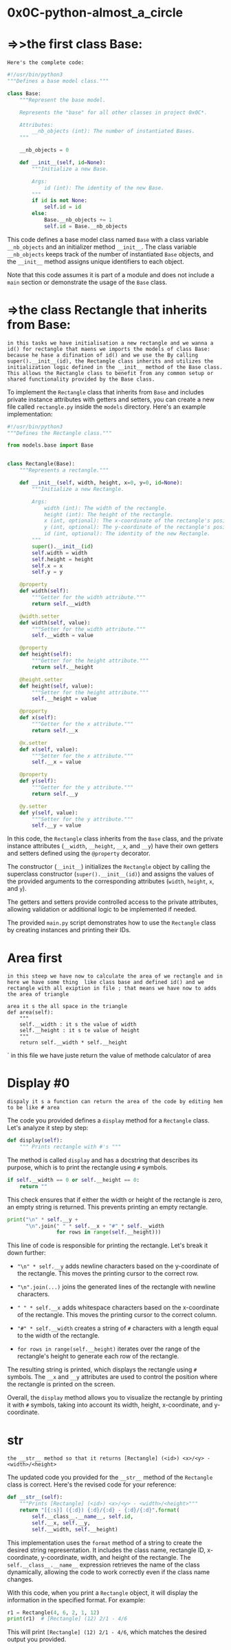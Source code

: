# 0x0C-python-almost_a_circle


# =>>the first class Base:

  ```
Here's the complete code:
  ```

```python
#!/usr/bin/python3
"""Defines a base model class."""

class Base:
    """Represent the base model.

    Represents the "base" for all other classes in project 0x0C*.

    Attributes:
        __nb_objects (int): The number of instantiated Bases.
    """

    __nb_objects = 0

    def __init__(self, id=None):
        """Initialize a new Base.

        Args:
            id (int): The identity of the new Base.
        """
        if id is not None:
            self.id = id
        else:
            Base.__nb_objects += 1
            self.id = Base.__nb_objects
```

This code defines a base model class named `Base` with a class variable `__nb_objects` and an initializer method `__init__`. The class variable `__nb_objects` keeps track of the number of instantiated `Base` objects, and the `__init__` method assigns unique identifiers to each object.

Note that this code assumes it is part of a module and does not include a `main` section or demonstrate the usage of the `Base` class.


# =>the class Rectangle that inherits from Base:

`
in this tasks we have initialisation a new rectangle and we wanna a id() for rectangle that maens we imports the models of class Base: because he hase a difination of id() and we use the By calling super().__init__(id), the Rectangle class inherits and utilizes the initialization logic defined in the __init__ method of the Base class. This allows the Rectangle class to benefit from any common setup or shared functionality provided by the Base class.
`

To implement the `Rectangle` class that inherits from `Base` and includes private instance attributes with getters and setters, you can create a new file called `rectangle.py` inside the `models` directory. Here's an example implementation:

```python
#!/usr/bin/python3
"""Defines the Rectangle class."""

from models.base import Base


class Rectangle(Base):
    """Represents a rectangle."""

    def __init__(self, width, height, x=0, y=0, id=None):
        """Initialize a new Rectangle.

        Args:
            width (int): The width of the rectangle.
            height (int): The height of the rectangle.
            x (int, optional): The x-coordinate of the rectangle's position.
            y (int, optional): The y-coordinate of the rectangle's position.
            id (int, optional): The identity of the new Rectangle.
        """
        super().__init__(id)
        self.width = width
        self.height = height
        self.x = x
        self.y = y

    @property
    def width(self):
        """Getter for the width attribute."""
        return self.__width

    @width.setter
    def width(self, value):
        """Setter for the width attribute."""
        self.__width = value

    @property
    def height(self):
        """Getter for the height attribute."""
        return self.__height

    @height.setter
    def height(self, value):
        """Setter for the height attribute."""
        self.__height = value

    @property
    def x(self):
        """Getter for the x attribute."""
        return self.__x

    @x.setter
    def x(self, value):
        """Setter for the x attribute."""
        self.__x = value

    @property
    def y(self):
        """Getter for the y attribute."""
        return self.__y

    @y.setter
    def y(self, value):
        """Setter for the y attribute."""
        self.__y = value
```

In this code, the `Rectangle` class inherits from the `Base` class, and the private instance attributes (`__width`, `__height`, `__x`, and `__y`) have their own getters and setters defined using the `@property` decorator.

The constructor (`__init__`) initializes the `Rectangle` object by calling the superclass constructor (`super().__init__(id)`) and assigns the values of the provided arguments to the corresponding attributes (`width`, `height`, `x`, and `y`).

The getters and setters provide controlled access to the private attributes, allowing validation or additional logic to be implemented if needed.

The provided `main.py` script demonstrates how to use the `Rectangle` class by creating instances and printing their IDs.

# Area first

`
 in this steep we have now to calculate the area of we rectangle and in here we have some thing 
like class base and defined id() and we rectangle with all exiption in file ; that means we have now to adds the area of triangle
`

```
area it s the all space in the triangle
def area(self):
    """
    self.__width : it s the value of width
    self.__height : it s te value of height
    """
    return self.__width * self.__height
```

`
in this file we have juste return the value of methode calculator of area


# Display #0

`
dispaly it s a function can return the area of the code by editing hem to be like # area
`

The code you provided defines a `display` method for a `Rectangle` class. Let's analyze it step by step:

```python
def display(self):
    """ Prints rectangle with #'s """
```

The method is called `display` and has a docstring that describes its purpose, which is to print the rectangle using `#` symbols.

```python
if self.__width == 0 or self.__height == 0:
    return ""
```

This check ensures that if either the width or height of the rectangle is zero, an empty string is returned. This prevents printing an empty rectangle.

```python
print("\n" * self.__y +
      "\n".join(" " * self.__x + "#" * self.__width
                for rows in range(self.__height)))
```

This line of code is responsible for printing the rectangle. Let's break it down further:

- `"\n" * self.__y` adds newline characters based on the y-coordinate of the rectangle. This moves the printing cursor to the correct row.

- `"\n".join(...)` joins the generated lines of the rectangle with newline characters.

- `" " * self.__x` adds whitespace characters based on the x-coordinate of the rectangle. This moves the printing cursor to the correct column.

- `"#" * self.__width` creates a string of `#` characters with a length equal to the width of the rectangle.

- `for rows in range(self.__height)` iterates over the range of the rectangle's height to generate each row of the rectangle.

The resulting string is printed, which displays the rectangle using `#` symbols. The `__x` and `__y` attributes are used to control the position where the rectangle is printed on the screen.

Overall, the `display` method allows you to visualize the rectangle by printing it with `#` symbols, taking into account its width, height, x-coordinate, and y-coordinate.

# __str__

`
the __str__ method so that it returns [Rectangle] (<id>) <x>/<y> - <width>/<height>
`

The updated code you provided for the `__str__` method of the `Rectangle` class is correct. Here's the revised code for your reference:

```python
def __str__(self):
    """Prints [Rectangle] (<id>) <x>/<y> - <width>/<height>"""
    return "[{:s}] ({:d}) {:d}/{:d} - {:d}/{:d}".format(
        self.__class__.__name__, self.id,
        self.__x, self.__y,
        self.__width, self.__height)
```

This implementation uses the `format` method of a string to create the desired string representation. It includes the class name, rectangle ID, x-coordinate, y-coordinate, width, and height of the rectangle. The `self.__class__.__name__` expression retrieves the name of the class dynamically, allowing the code to work correctly even if the class name changes.

With this code, when you print a `Rectangle` object, it will display the information in the specified format. For example:

```python
r1 = Rectangle(4, 6, 2, 1, 12)
print(r1)  # [Rectangle] (12) 2/1 - 4/6
```

This will print `[Rectangle] (12) 2/1 - 4/6`, which matches the desired output you provided.
